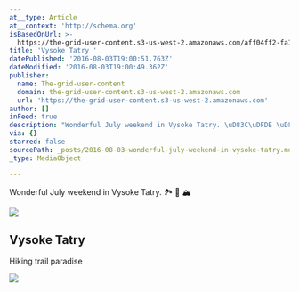 ```yaml
---
at__type: Article
at__context: 'http://schema.org'
isBasedOnUrl: >-
  https://the-grid-user-content.s3-us-west-2.amazonaws.com/aff04ff2-fa15-455f-b3fb-6a816afcfbb1.jpg
title: 'Vysoke Tatry '
datePublished: '2016-08-03T19:00:51.763Z'
dateModified: '2016-08-03T19:00:49.362Z'
publisher:
  name: The-grid-user-content
  domain: the-grid-user-content.s3-us-west-2.amazonaws.com
  url: 'https://the-grid-user-content.s3-us-west-2.amazonaws.com'
author: []
inFeed: true
description: "Wonderful July weekend in Vysoke Tatry. \uD83C\uDFDE \uD83C\uDF32 \uD83C\uDFD4"
via: {}
starred: false
sourcePath: _posts/2016-08-03-wonderful-july-weekend-in-vysoke-tatry.md
_type: MediaObject

---
```

Wonderful July weekend in Vysoke Tatry. 🏞 🌲 🏔

<article style=""><img src="https://the-grid-user-content.s3-us-west-2.amazonaws.com/aff04ff2-fa15-455f-b3fb-6a816afcfbb1.jpg" /><h1>Vysoke Tatry </h1><p>Hiking trail paradise</p></article>

![](https://the-grid-user-content.s3-us-west-2.amazonaws.com/ce62499b-d0b0-4d6c-a57c-40b7bf8bb33b.jpg)